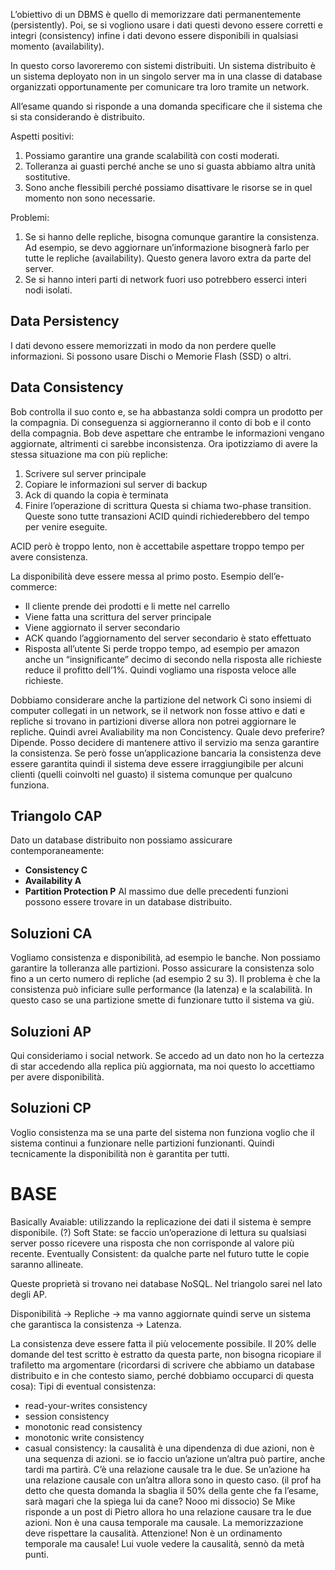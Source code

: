 L’obiettivo di un DBMS è quello di memorizzare dati permanentemente (persistently). Poi, se si vogliono usare i dati questi devono essere corretti e integri (consistency) infine i dati devono essere disponibili in qualsiasi momento (availability).

In questo corso lavoreremo con sistemi distribuiti. Un sistema distribuito è un sistema deployato non in un singolo server ma in una classe di database organizzati opportunamente per comunicare tra loro tramite un network.

All’esame quando si risponde a una domanda specificare che il sistema che si sta considerando è distribuito. 

Aspetti positivi:
1. Possiamo garantire una grande scalabilità con costi moderati.
2. Tolleranza ai guasti perché anche se uno si guasta abbiamo altra unità sostitutive. 
3. Sono anche flessibili perché possiamo disattivare le risorse se in quel momento non sono necessarie. 

Problemi:
1. Se si hanno delle repliche, bisogna comunque garantire la consistenza. Ad esempio, se devo aggiornare un’informazione bisognerà farlo per tutte le repliche (availability). Questo genera lavoro extra da parte del server. 
2. Se si hanno interi parti di network fuori uso potrebbero esserci interi nodi isolati. 

## Data Persistency

I dati devono essere memorizzati in modo da non perdere quelle informazioni. Si possono usare Dischi o Memorie Flash (SSD) o altri.

## Data Consistency

Bob controlla il suo conto e, se ha abbastanza soldi compra un prodotto per la compagnia. Di conseguenza si aggiorneranno il conto di bob e il conto della compagnia. 
Bob deve aspettare che entrambe le informazioni vengano aggiornate, altrimenti ci sarebbe inconsistenza. 
Ora ipotizziamo di avere la stessa situazione ma con più repliche:
1. Scrivere sul server principale
2. Copiare le informazioni sul server di backup 
3. Ack di quando la copia è terminata
4. Finire l’operazione di scrittura
Questa si chiama two-phase transition. Queste sono tutte transazioni ACID quindi richiederebbero del tempo per venire eseguite. 

ACID però è troppo lento, non è accettabile aspettare troppo tempo per avere consistenza.

La disponibilità deve essere messa al primo posto. Esempio dell’e-commerce: 
- Il cliente prende dei prodotti e li mette nel carrello 
- Viene fatta una scrittura del server principale
- Viene aggiornato il server secondario
- ACK quando l’aggiornamento del server secondario è stato effettuato
- Risposta all’utente
Si perde troppo tempo, ad esempio per amazon anche un “insignificante” decimo di secondo nella risposta alle richieste reduce il profitto dell’1%. Quindi vogliamo una risposta veloce alle richieste. 

Dobbiamo considerare anche la partizione del network
Ci sono insiemi di computer collegati in un network, se il network non fosse attivo e dati e repliche si trovano in partizioni diverse allora non potrei aggiornare le repliche. Quindi avrei Avaliability ma non Concistency.
Quale devo preferire? Dipende. Posso decidere di mantenere attivo il servizio ma senza garantire la consistenza. 
Se però fosse un’applicazione bancaria la consistenza deve essere garantita quindi il sistema deve essere irraggiungibile per alcuni clienti (quelli coinvolti nel guasto) il sistema comunque per qualcuno funziona.

## Triangolo CAP

Dato un database distribuito non possiamo assicurare contemporaneamente:
- **Consistency C**
- **Availability A**
- **Partition Protection P**
Al massimo due delle precedenti funzioni possono essere trovare in un database distribuito. 

## Soluzioni CA

Vogliamo consistenza e disponibilità, ad esempio le banche.
Non possiamo garantire la tolleranza alle partizioni. 
Posso assicurare la consistenza solo fino a un certo numero di repliche (ad esempio 2 su 3).
Il problema è che la consistenza può inficiare sulle performance (la latenza) e la scalabilità.
In questo caso se una partizione smette di funzionare tutto il sistema va giù.

## Soluzioni AP

Qui consideriamo i social network. Se accedo ad un dato non ho la certezza di star accedendo alla replica più aggiornata, ma noi questo lo accettiamo per avere disponibilità.


## Soluzioni CP

Voglio consistenza ma se una parte del sistema non funziona voglio che il sistema continui a funzionare nelle partizioni funzionanti. Quindi tecnicamente la disponibilità non è garantita per tutti.

# BASE

Basically Avaiable: utilizzando la replicazione dei dati il sistema è sempre disponibile. (?)
Soft State: se faccio un’operazione di lettura su qualsiasi server posso ricevere una risposta che non corrisponde al valore più recente. 
Eventually Consistent: da qualche parte nel futuro tutte le copie saranno allineate. 

Queste proprietà si trovano nei database NoSQL. Nel triangolo sarei nel lato degli AP. 

Disponibilità -> Repliche -> ma vanno aggiornate quindi serve un sistema che garantisca la consistenza -> Latenza. 

La consistenza deve essere fatta il più velocemente possibile. 
Il 20% delle domande del test scritto è estratto da questa parte, non bisogna ricopiare il trafiletto ma argomentare (ricordarsi di scrivere che abbiamo un database distribuito e in che contesto siamo, perché dobbiamo occuparci di questa cosa):
Tipi di eventual consistenza:
- read-your-writes consistency
- session consistency 
- monotonic read consistency
- monotonic write consistency
- casual consistency: la causalità è una dipendenza di due azioni, non è una sequenza di azioni. se io faccio un’azione un’altra può partire, anche tardi ma partirà. C’è una relazione causale tra le due. Se un’azione ha una relazione causale con un’altra allora sono in questo caso. (il prof ha detto che questa domanda la sbaglia il 50% della gente che fa l’esame, sarà magari che la spiega lui da cane? Nooo mi dissocio)
	Se Mike risponde a un post di Pietro allora ho una relazione causare tra le due azioni. Non è una causa temporale ma causale. La memorizzazione deve rispettare la causalità.
	Attenzione! Non è un ordinamento temporale ma causale!
	Lui vuole vedere la causalità, sennò da metà punti.


